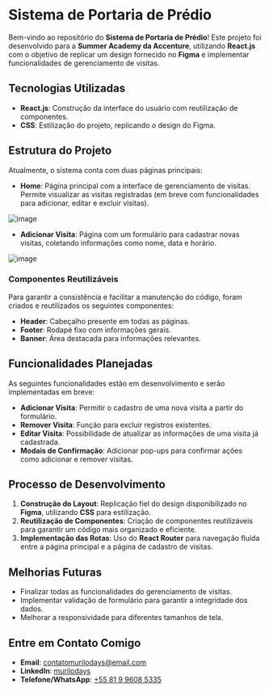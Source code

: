# Sistema de Portaria de Prédio

Bem-vindo ao repositório do **Sistema de Portaria de Prédio**! Este projeto foi desenvolvido para a **Summer Academy da Accenture**, utilizando **React.js** com o objetivo de replicar um design fornecido no **Figma** e implementar funcionalidades de gerenciamento de visitas.

## Tecnologias Utilizadas

- **React.js**: Construção da interface do usuário com reutilização de componentes.   
- **CSS**: Estilização do projeto, replicando o design do Figma.  

## Estrutura do Projeto

Atualmente, o sistema conta com duas páginas principais:

- **Home**: Página principal com a interface de gerenciamento de visitas. Permite visualizar as visitas registradas (em breve com funcionalidades para adicionar, editar e excluir visitas).  

![image](https://github.com/user-attachments/assets/01d8b562-2dab-49ab-a245-dae33f054a39)

- **Adicionar Visita**: Página com um formulário para cadastrar novas visitas, coletando informações como nome, data e horário.  

![image](https://github.com/user-attachments/assets/bf9b42af-5cfc-40ba-9e85-ce096715a8dd)


### Componentes Reutilizáveis

Para garantir a consistência e facilitar a manutenção do código, foram criados e reutilizados os seguintes componentes:

- **Header**: Cabeçalho presente em todas as páginas.  
- **Footer**: Rodapé fixo com informações gerais.  
- **Banner**: Área destacada para informações relevantes.  

## Funcionalidades Planejadas

As seguintes funcionalidades estão em desenvolvimento e serão implementadas em breve:

- **Adicionar Visita**: Permitir o cadastro de uma nova visita a partir do formulário.  
- **Remover Visita**: Função para excluir registros existentes.  
- **Editar Visita**: Possibilidade de atualizar as informações de uma visita já cadastrada.  
- **Modais de Confirmação**: Adicionar pop-ups para confirmar ações como adicionar e remover visitas.  

## Processo de Desenvolvimento

1. **Construção do Layout**: Replicação fiel do design disponibilizado no **Figma**, utilizando **CSS** para estilização.  
2. **Reutilização de Componentes**: Criação de componentes reutilizáveis para garantir um código mais organizado e eficiente.  
3. **Implementação das Rotas**: Uso do **React Router** para navegação fluida entre a página principal e a página de cadastro de visitas.  

## Melhorias Futuras

- Finalizar todas as funcionalidades do gerenciamento de visitas.  
- Implementar validação de formulário para garantir a integridade dos dados.  
- Melhorar a responsividade para diferentes tamanhos de tela. 

## Entre em Contato Comigo

- **Email**: contatomurilodays@email.com  
- **LinkedIn**: <a href="https://www.linkedin.com/in/murilodays/"> murilodays </a>
- **Telefone/WhatsApp**: <a href="https://wa.me/message/ONXRU2RSDSNEE1"> +55 81 9 9608 5335 </a>
